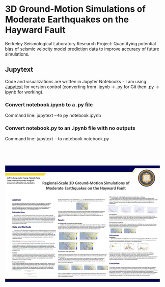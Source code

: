 # 3D Ground-Motion Simulations of Moderate Earthquakes on the Hayward Fault
Berkeley Seismological Laboratory Research Project: Quantifying potential bias of seismic velocity model prediction data to improve accuracy of future simulations.

## Jupytext
Code and visualizations are written in Jupyter Notebooks - I am using [Jupytext](https://jupytext.readthedocs.io/en/latest/install.html) for version control (converting from .ipynb -> .py for Git then .py -> ipynb for working).

### Convert notebook.ipynb to a .py file
Command line: jupytext --to py notebook.ipynb

### Convert notebook.py to an .ipynb file with no outputs
Command line: jupytext --to notebook notebook.py

\
&nbsp;
\
&nbsp;

![poster](poster.jpg)
